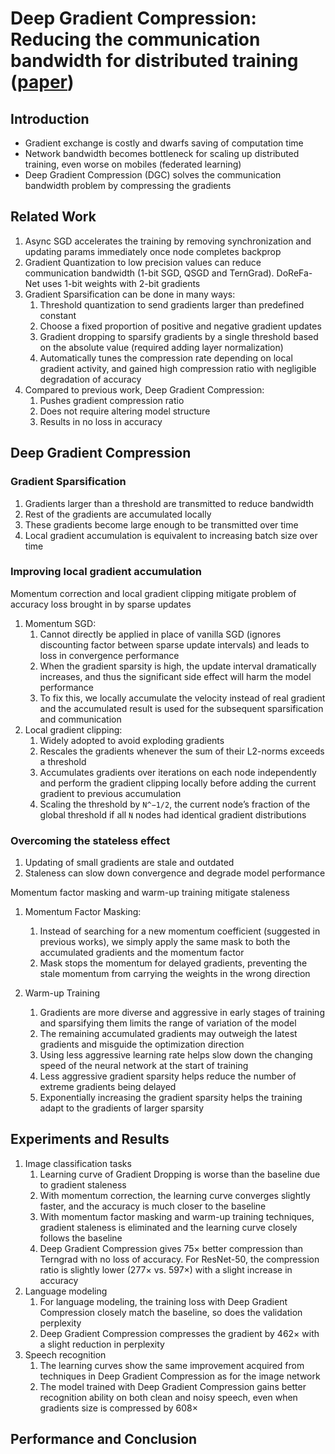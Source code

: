 # Deep Gradient Compression: Reducing the communication bandwidth for distributed training ([paper](https://arxiv.org/abs/1712.01887))

## Introduction

* Gradient exchange is costly and dwarfs saving of computation time
* Network bandwidth becomes bottleneck for scaling up distributed training, even worse on mobiles (federated learning)
* Deep Gradient Compression (DGC) solves the communication bandwidth problem by compressing the gradients

## Related Work

1. Async SGD accelerates the training by removing synchronization and updating params immediately once node completes backprop
2. Gradient Quantization to low precision values can reduce communication bandwidth (1-bit SGD, QSGD and TernGrad). DoReFa-Net uses 1-bit weights with 2-bit gradients
3. Gradient Sparsification can be done in many ways:
    1. Threshold quantization to send gradients larger than predefined constant
    2. Choose a fixed proportion of positive and negative gradient updates
    3. Gradient dropping to sparsify gradients by a single threshold based on the absolute value (required adding layer normalization)
    4. Automatically tunes the compression rate depending on local gradient activity, and gained high compression ratio with negligible degradation of accuracy
4. Compared to previous work, Deep Gradient Compression:
    1. Pushes gradient compression ratio
    2. Does not require altering model structure
    3. Results in no loss in accuracy

## Deep Gradient Compression

### Gradient Sparsification

1. Gradients larger than a threshold are transmitted to reduce bandwidth
2. Rest of the gradients are accumulated locally
3. These gradients become large enough to be transmitted over time
4. Local gradient accumulation is equivalent to increasing batch size over time

### Improving local gradient accumulation

Momentum correction and local gradient clipping mitigate problem of accuracy loss brought in by sparse updates

1. Momentum SGD:
    1. Cannot directly be applied in place of vanilla SGD (ignores discounting factor between sparse update intervals) and leads to loss in convergence performance
    2. When the gradient sparsity is high, the update interval dramatically increases, and thus the significant side effect will harm the model performance
    2. To fix this, we locally accumulate the velocity instead of real gradient and the accumulated result is used for the subsequent sparsification and communication
2. Local gradient clipping:
    1. Widely adopted to avoid exploding gradients
    2. Rescales the gradients whenever the sum of their L2-norms exceeds a threshold
    3. Accumulates gradients over iterations on each node independently and perform the gradient clipping locally before adding the current gradient to previous accumulation
    4. Scaling the threshold by `N^−1/2`, the current node’s fraction of the global threshold if all `N` nodes had identical gradient distributions

### Overcoming the stateless effect

1. Updating of small gradients are stale and outdated
2. Staleness can slow down convergence and degrade model performance

Momentum factor masking and warm-up training mitigate staleness

1. Momentum Factor Masking:
    1. Instead of searching for a new momentum coefficient (suggested in previous works), we simply apply the same mask to both the accumulated gradients and the momentum factor
    2. Mask stops the momentum for delayed gradients, preventing the stale momentum from carrying the weights in the wrong direction

2. Warm-up Training
    1. Gradients are more diverse and aggressive in early stages of training and sparsifying them limits the range of variation of the model
    2. The remaining accumulated gradients may outweigh the latest gradients and misguide the optimization direction
    3. Using less aggressive learning rate helps slow down the changing speed of the neural network at the start of training
    4. Less aggressive gradient sparsity helps reduce the number of extreme gradients being delayed
    5. Exponentially increasing the gradient sparsity helps the training adapt to the gradients of larger sparsity

## Experiments and Results

1. Image classification tasks
    1. Learning curve of Gradient Dropping is worse than the baseline due to gradient staleness
    2. With momentum correction, the learning curve converges slightly faster, and the accuracy is much closer to the baseline
    3. With momentum factor masking and warm-up training techniques, gradient staleness is eliminated and the learning curve closely follows the baseline
    4. Deep Gradient Compression gives 75× better compression than Terngrad with no loss of accuracy. For ResNet-50, the compression ratio is slightly lower (277× vs. 597×) with a slight increase in accuracy
2. Language modeling
    1. For language modeling, the training loss with Deep Gradient Compression closely match the baseline, so does the validation perplexity
    2. Deep Gradient Compression compresses the gradient by 462× with a slight reduction in perplexity
3. Speech recognition
    1. The learning curves show the same improvement acquired from techniques in Deep Gradient Compression as for the image network
    2. The model trained with Deep Gradient Compression gains better recognition ability on both clean and noisy speech, even when gradients size is compressed by 608×

## Performance and Conclusion

